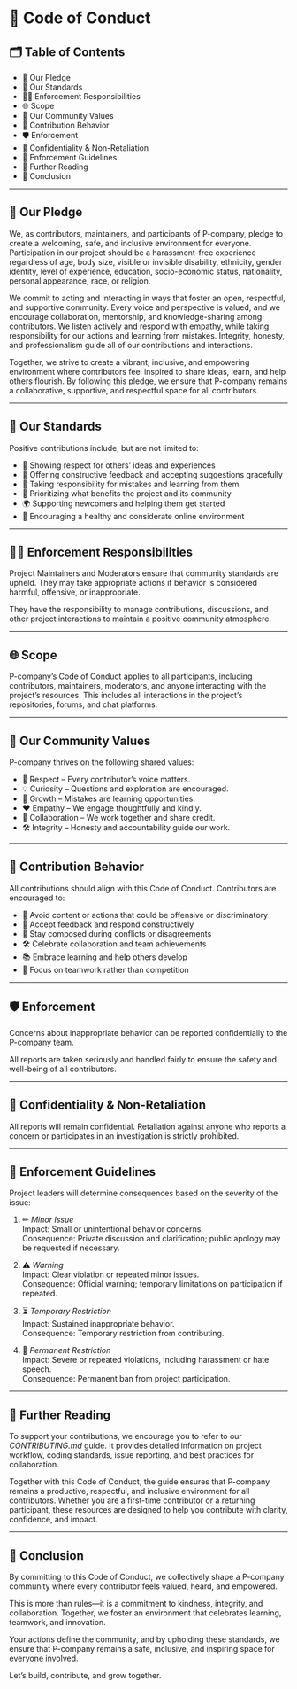 # 📜 Code of Conduct

## 🗂 Table of Contents
- 🌟 Our Pledge
- 🚦 Our Standards
- 👨‍⚖ Enforcement Responsibilities
- 🌐 Scope
- 🌈 Our Community Values
- 📌 Contribution Behavior
- 🛡 Enforcement
- 🤫 Confidentiality & Non-Retaliation
- 📖 Enforcement Guidelines
- 📘 Further Reading
- 🌟 Conclusion

---

## 🌟 Our Pledge

We, as contributors, maintainers, and participants of P-company, pledge to create a welcoming, safe, and inclusive environment for everyone. Participation in our project should be a harassment-free experience regardless of age, body size, visible or invisible disability, ethnicity, gender identity, level of experience, education, socio-economic status, nationality, personal appearance, race, or religion.

We commit to acting and interacting in ways that foster an open, respectful, and supportive community. Every voice and perspective is valued, and we encourage collaboration, mentorship, and knowledge-sharing among contributors. We listen actively and respond with empathy, while taking responsibility for our actions and learning from mistakes. Integrity, honesty, and professionalism guide all of our contributions and interactions.

Together, we strive to create a vibrant, inclusive, and empowering environment where contributors feel inspired to share ideas, learn, and help others flourish. By following this pledge, we ensure that P-company remains a collaborative, supportive, and respectful space for all contributors.

---

## 🚦 Our Standards

Positive contributions include, but are not limited to:

- 🤝 Showing respect for others’ ideas and experiences
- 📝 Offering constructive feedback and accepting suggestions gracefully
- 🌱 Taking responsibility for mistakes and learning from them
- 🎯 Prioritizing what benefits the project and its community
- 🌍 Supporting newcomers and helping them get started
- 🧠 Encouraging a healthy and considerate online environment

---

## 👨‍⚖ Enforcement Responsibilities

Project Maintainers and Moderators ensure that community standards are upheld. They may take appropriate actions if behavior is considered harmful, offensive, or inappropriate.  

They have the responsibility to manage contributions, discussions, and other project interactions to maintain a positive community atmosphere.

---

## 🌐 Scope

P-company’s Code of Conduct applies to all participants, including contributors, maintainers, moderators, and anyone interacting with the project’s resources. This includes all interactions in the project’s repositories, forums, and chat platforms.

---

## 🌈 Our Community Values

P-company thrives on the following shared values:

- 🤝 Respect – Every contributor’s voice matters.
- 💡 Curiosity – Questions and exploration are encouraged.
- 🌱 Growth – Mistakes are learning opportunities.
- ❤ Empathy – We engage thoughtfully and kindly.
- 🔄 Collaboration – We work together and share credit.
- 🛠 Integrity – Honesty and accountability guide our work.

---

## 📌 Contribution Behavior

All contributions should align with this Code of Conduct. Contributors are encouraged to:

- 🚫 Avoid content or actions that could be offensive or discriminatory
- 🤝 Accept feedback and respond constructively
- 🧘 Stay composed during conflicts or disagreements
- 🛠 Celebrate collaboration and team achievements
- 📚 Embrace learning and help others develop
- 🤲 Focus on teamwork rather than competition

---

## 🛡 Enforcement

Concerns about inappropriate behavior can be reported confidentially to the P-company team.  

All reports are taken seriously and handled fairly to ensure the safety and well-being of all contributors.

---

## 🤫 Confidentiality & Non-Retaliation

All reports will remain confidential. Retaliation against anyone who reports a concern or participates in an investigation is strictly prohibited.

---

## 📖 Enforcement Guidelines

Project leaders will determine consequences based on the severity of the issue:

1. ✏ *Minor Issue*  
   Impact: Small or unintentional behavior concerns.  
   Consequence: Private discussion and clarification; public apology may be requested if necessary.

2. ⚠ *Warning*  
   Impact: Clear violation or repeated minor issues.  
   Consequence: Official warning; temporary limitations on participation if repeated.

3. ⏳ *Temporary Restriction*  
   Impact: Sustained inappropriate behavior.  
   Consequence: Temporary restriction from contributing.

4. 🚫 *Permanent Restriction*  
   Impact: Severe or repeated violations, including harassment or hate speech.  
   Consequence: Permanent ban from project participation.

---

## 📘 Further Reading

To support your contributions, we encourage you to refer to our *CONTRIBUTING.md* guide. It provides detailed information on project workflow, coding standards, issue reporting, and best practices for collaboration.

Together with this Code of Conduct, the guide ensures that P-company remains a productive, respectful, and inclusive environment for all contributors. Whether you are a first-time contributor or a returning participant, these resources are designed to help you contribute with clarity, confidence, and impact.

---

## 🌟 Conclusion

By committing to this Code of Conduct, we collectively shape a P-company community where every contributor feels valued, heard, and empowered.  

This is more than rules—it is a commitment to kindness, integrity, and collaboration. Together, we foster an environment that celebrates learning, teamwork, and innovation.

Your actions define the community, and by upholding these standards, we ensure that P-company remains a safe, inclusive, and inspiring space for everyone involved.

Let’s build, contribute, and grow together.
